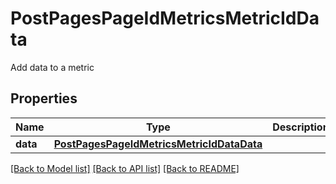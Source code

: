 # PostPagesPageIdMetricsMetricIdData

Add data to a metric
## Properties
Name | Type | Description | Notes
------------ | ------------- | ------------- | -------------
**data** | [**PostPagesPageIdMetricsMetricIdDataData**](PostPagesPageIdMetricsMetricIdDataData.md) |  | 

[[Back to Model list]](../README.md#documentation-for-models) [[Back to API list]](../README.md#documentation-for-api-endpoints) [[Back to README]](../README.md)


